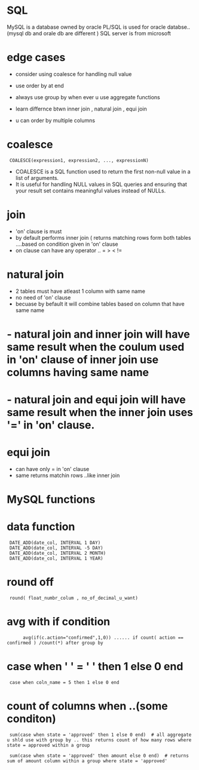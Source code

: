 # SQL

MySQL is a database owned by oracle
PL/SQL is used for oracle databse.. (mysql db and orale db are different )
SQL server is from microsoft


# edge cases
- consider using coalesce for handling null value
- use order by at end 

- always use group by when ever u use aggregate functions
- learn differnce btwn inner join , natural join , equi join
- u can order by multiple columns

# coalesce
     COALESCE(expression1, expression2, ..., expressionN)
- COALESCE is a SQL function used to return the first non-null value in a list of arguments.  
- It is useful for handling NULL values in SQL queries and ensuring that your result set contains meaningful values instead of NULLs.

  
# join
- 'on' clause is must
- by default performs inner join ( returns matching rows form both tables ....based on condition given in 'on' clause
- on clause can have any operator ..  = > < !=  

# natural join

- 2 tables must have atleast 1 column with same name
- no need of 'on' clause
- becuase by befault it will combine tables based on column that have same name

# - natural join and inner join will have same result when the coulum used in 'on' clause of inner join use columns having same name
# - natural join and equi join will have same result when the inner join uses '=' in 'on' clause.

# equi join

- can have only = in 'on' clause
- same returns matchin rows ..like inner join

# MySQL functions

# data function 
     DATE_ADD(date_col, INTERVAL 1 DAY)
     DATE_ADD(date_col, INTERVAL -5 DAY)
     DATE_ADD(date_col, INTERVAL 2 MONTH)
     DATE_ADD(date_col, INTERVAL 1 YEAR)
     
# round off
     round( float_numbr_colum , no_of_decimal_u_want)

# avg with if condition 
          avg(if(c.action="confirmed",1,0)) ...... if count( action == confirmed ) /count(*) after group by
 # case when ' ' = ' ' then 1 else 0 end 
     case when coln_name = 5 then 1 else 0 end 

 # count of columns when ..(some conditon)
     sum(case when state = 'approved' then 1 else 0 end)  # all aggregate u shld use with group by .. this returns count of how many rows where state = approved within a group

     sum(case when state = 'approved' then amount else 0 end)  # returns sum of amount column within a group where state = 'approved'
     
     
